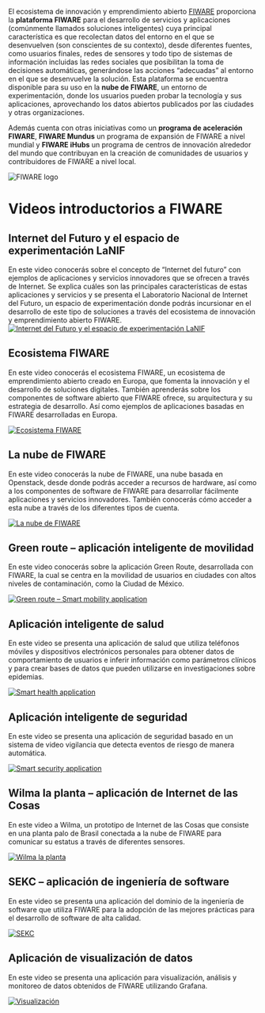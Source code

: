 
El ecosistema de innovación y emprendimiento abierto [FIWARE](https://www.fiware.org/about-us/) proporciona la **plataforma FIWARE** para el desarrollo de servicios y aplicaciones (comúnmente llamados soluciones inteligentes) cuya principal característica es que recolectan datos del entorno en el que se desenvuelven (son conscientes de su contexto), desde diferentes fuentes, como usuarios finales, redes de sensores y todo tipo de sistemas de información incluidas las redes sociales que posibilitan la toma de decisiones automáticas, generándose las acciones “adecuadas” al entorno en el que se desenvuelve la solución.
Esta plataforma se encuentra disponible para su uso en la **nube de FIWARE**, un entorno de experimentación, donde los usuarios pueden probar la tecnología y sus aplicaciones, aprovechando los datos abiertos publicados por las ciudades y otras organizaciones.

Además cuenta con otras iniciativas como un **programa de aceleración FIWARE**, **FIWARE Mundus** un programa de expansión de FIWARE a nivel mundial y **FIWARE iHubs** un programa de centros de innovación alrededor del mundo que contribuyan en la creación de comunidades de usuarios y contribuidores de FIWARE a nivel local.

  ![FIWARE logo](./ecosistemaFIWARE/images//Fiwarelogo.png)


# Videos introductorios a FIWARE

## Internet del Futuro y el espacio de experimentación LaNIF
En este video conocerás sobre el concepto de “Internet del futuro” con ejemplos de aplicaciones y servicios innovadores que se ofrecen a través de Internet. Se explica cuáles son las principales características de estas aplicaciones y servicios y se presenta el Laboratorio Nacional de Internet del Futuro, un espacio de experimentación donde podrás incursionar en el desarrollo de este tipo de soluciones a través del ecosistema de innovación y emprendimiento abierto FIWARE.
[![Internet del Futuro y el espacio de experimentación LaNIF](./ecosistemaFIWARE/images//v1.png)](https://youtu.be/kq8ieh5KxeE)


## Ecosistema FIWARE
En este video conocerás el ecosistema FIWARE, un ecosistema de emprendimiento abierto creado en Europa, que fomenta la innovación y el desarrollo de soluciones digitales. También aprenderás sobre los componentes de software abierto que FIWARE ofrece, su arquitectura y su estrategia de desarrollo. Así como ejemplos de aplicaciones basadas en FIWARE desarrolladas en Europa.

[![Ecosistema FIWARE](./ecosistemaFIWARE/images//v2.png)](https://youtu.be/ehHpv5jV3Jc)

## La nube de FIWARE
En este video conocerás la nube de FIWARE, una nube basada en Openstack, desde donde podrás acceder a recursos de hardware, así como a los componentes de software de FIWARE para desarrollar fácilmente aplicaciones y servicios innovadores. También conocerás cómo acceder a esta nube a través de los diferentes tipos de cuenta.

[![La nube de FIWARE](./ecosistemaFIWARE/images//v3.png)](https://youtu.be/ACoCCKeWCEQ)

## Green route – aplicación inteligente de movilidad 
En este video conocerás sobre la aplicación Green Route, desarrollada con FIWARE, la cual se centra en la movilidad de usuarios en ciudades con altos niveles de contaminación, como la Ciudad de México.

[![Green route – Smart mobility application](./ecosistemaFIWARE/images//v4.png)](https://youtu.be/oqA-KL7fIGk)

## Aplicación inteligente de salud 
En este video se presenta una aplicación de salud que utiliza teléfonos móviles y dispositivos electrónicos personales para obtener datos de comportamiento de usuarios e inferir información como parámetros clínicos y para crear bases de datos que pueden utilizarse en investigaciones sobre epidemias.    

[![Smart health application](./ecosistemaFIWARE/images//v5.png)](https://youtu.be/y0AhlZZXIkw)
 
## Aplicación inteligente de seguridad
En este video se presenta una aplicación de seguridad basado en un sistema de video vigilancia que detecta eventos de riesgo de manera automática.  

[![Smart security application](./ecosistemaFIWARE/images//v6.png)](https://youtu.be/-3BvVczSs-0)

## Wilma la planta – aplicación de Internet de las Cosas
En este video a Wilma, un prototipo de Internet de las Cosas que consiste en una planta palo de Brasil conectada a la nube de FIWARE para comunicar su estatus a través de diferentes sensores.

[![Wilma la planta](./ecosistemaFIWARE/images//v7.png)](https://youtu.be/Liq1GXStJsw)

## SEKC – aplicación de ingeniería de software
En este video se presenta una aplicación del dominio de la ingeniería de software que utiliza FIWARE para la adopción de las mejores prácticas para el desarrollo de software de alta calidad.

[![SEKC](./ecosistemaFIWARE/images//v8.png)](https://youtu.be/_iOZPxquB9c)

## Aplicación de visualización de datos
En este video se presenta una aplicación para visualización, análisis y monitoreo de datos obtenidos de FIWARE utilizando Grafana.

[![Visualización](./ecosistemaFIWARE/images//v9.png)](https://youtu.be/BTggv8PLxcc)



